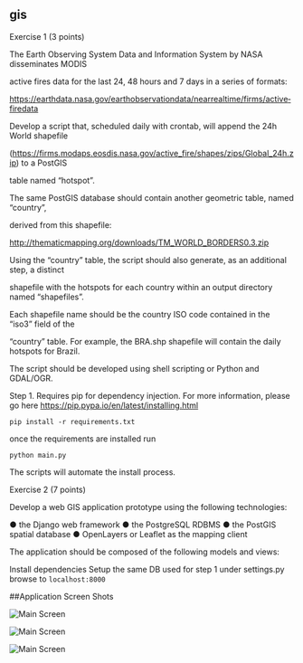 ## gis
Exercise 1 (3 points)

The Earth Observing System Data and Information System by NASA disseminates MODIS

active fires data for the last 24, 48 hours and 7 days in a series of formats:

https://earthdata.nasa.gov/earth­observation­data/near­real­time/firms/active­fire­data

Develop a script that, scheduled daily with crontab, will append the 24h World shapefile

(https://firms.modaps.eosdis.nasa.gov/active_fire/shapes/zips/Global_24h.zip) to a PostGIS

table named “hotspot”.

The same PostGIS database should contain another geometric table, named “country”,

derived from this shapefile:

http://thematicmapping.org/downloads/TM_WORLD_BORDERS­0.3.zip

Using the “country” table, the script should also generate, as an additional step, a distinct

shapefile with the hotspots for each country within an output directory named “shapefiles”.

Each shapefile name should be the country ISO code contained in the “iso3” field of the

“country” table. For example, the BRA.shp shapefile will contain the daily hotspots for Brazil.

The script should be developed using shell scripting or Python and GDAL/OGR.


Step 1. Requires pip for dependency injection. For more information, please go here https://pip.pypa.io/en/latest/installing.html

```pip install -r requirements.txt```

once the requirements are installed run 

```python main.py```

The scripts will automate the install process.

Exercise 2 (7 points)

Develop a web GIS application prototype using the following technologies:

● the Django web framework
● the PostgreSQL RDBMS
● the PostGIS spatial database
● OpenLayers or Leaflet as the mapping client

The application should be composed of the following models and views:

Install dependencies
Setup the same DB used for step 1 under settings.py
browse to ``` localhost:8000 ```

##Application Screen Shots

![Main Screen](/assets/main.jpg) 

![Main Screen](/assets/info.jpg) 

![Main Screen](/assets/detail.jpg) 



